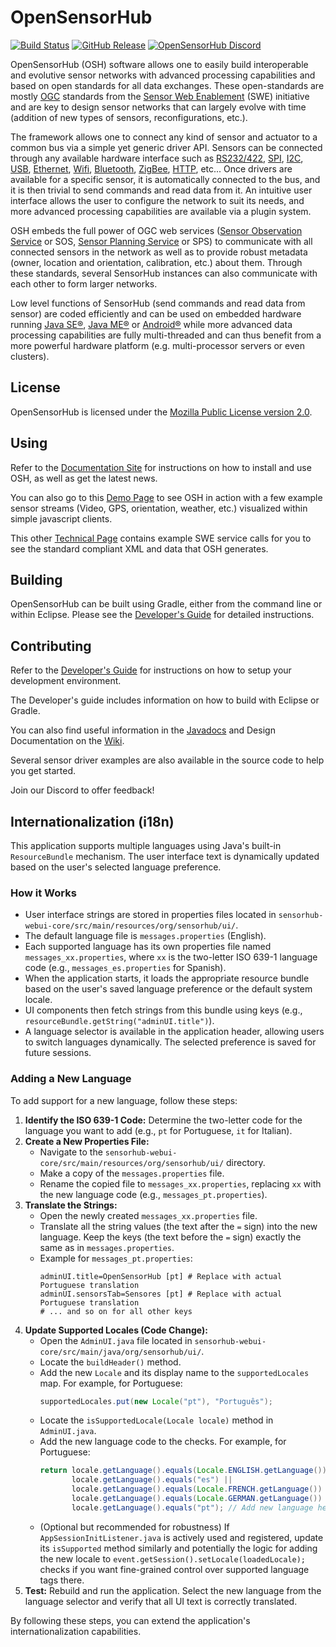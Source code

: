 OpenSensorHub
===========================================================

[![Build Status](https://github.com/opensensorhub/osh-core/actions/workflows/gradle_build.yml/badge.svg)](https://github.com/opensensorhub/osh-core/actions/workflows/gradle_build.yml)
[![GitHub Release](https://img.shields.io/github/release/opensensorhub/osh-core.svg)](https://github.com/opensensorhub/osh-core/releases/latest)
[![OpenSensorHub Discord](https://user-images.githubusercontent.com/7288322/34429117-c74dbd12-ecb8-11e7-896d-46369cd0de5b.png)](https://discord.gg/6k3QYRSh9F)

OpenSensorHub (OSH) software allows one to easily build interoperable and evolutive sensor networks with advanced processing capabilities and based on open standards for all data exchanges. These open-standards are mostly [OGC](http://www.opengeospatial.org) standards from the [Sensor Web Enablement](http://www.opengeospatial.org/projects/groups/sensorwebdwg) (SWE) initiative and are key to design sensor networks that can largely evolve with time (addition of new types of sensors, reconfigurations, etc.).

The framework allows one to connect any kind of sensor and actuator to a common bus via a simple yet generic driver API. Sensors can be connected through any available hardware interface such as [RS232/422](http://en.wikipedia.org/wiki/RS-232), [SPI](http://en.wikipedia.org/wiki/Serial_Peripheral_Interface_Bus), [I2C](http://en.wikipedia.org/wiki/I%C2%B2C), [USB](http://en.wikipedia.org/wiki/USB), [Ethernet](http://en.wikipedia.org/wiki/Ethernet), [Wifi](http://en.wikipedia.org/wiki/Wi-Fi), [Bluetooth](http://en.wikipedia.org/wiki/Bluetooth), [ZigBee](http://en.wikipedia.org/wiki/ZigBee), [HTTP](http://en.wikipedia.org/wiki/Hypertext_Transfer_Protocol), etc... Once drivers are available for a specific sensor, it is automatically connected to the bus, and it is then trivial to send commands and read data from it. An intuitive user interface allows the user to configure the network to suit its needs, and more advanced processing capabilities are available via a plugin system.

OSH embeds the full power of OGC web services ([Sensor Observation Service](http://www.opengeospatial.org/standards/sos) or SOS, [Sensor Planning Service](http://www.opengeospatial.org/standards/sps) or SPS) to communicate with all connected sensors in the network as well as to provide robust metadata (owner, location and orientation, calibration, etc.) about them. Through these standards, several SensorHub instances can also communicate with each other to form larger networks.

Low level functions of SensorHub (send commands and read data from sensor) are coded efficiently and can be used on embedded hardware running [Java SE®](http://www.oracle.com/technetwork/java/javase), [Java ME®](http://www.oracle.com/technetwork/java/embedded/javame) or [Android®](http://www.android.com) while more advanced data processing capabilities are fully multi-threaded and can thus benefit from a more powerful hardware platform (e.g. multi-processor servers or even clusters).


## License

OpenSensorHub is licensed under the [Mozilla Public License version 2.0](http://www.mozilla.org/MPL/2.0/).


## Using

Refer to the [Documentation Site](http://docs.opensensorhub.org/) for instructions on how to install and use OSH, as well as get the latest news.

You can also go to this [Demo Page](http://opensensorhub.github.io/osh-js/latest/showcase/) to see OSH in action with a few example sensor streams (Video, GPS, orientation, weather, etc.) visualized within simple javascript clients.

This other [Technical Page](http://sensiasoft.net:8181/demo.html) contains example SWE service calls for you to see the standard compliant XML and data that OSH generates.


## Building

OpenSensorHub can be built using Gradle, either from the command line or within Eclipse. Please see the [Developer's Guide](http://docs.opensensorhub.org/dev/dev-setup) for detailed instructions.


## Contributing

Refer to the [Developer's Guide](https://docs.opensensorhub.org/dev/dev-guide) for instructions on how to setup your development environment.

The Developer's guide includes information on how to build with Eclipse or Gradle.

You can also find useful information in the [Javadocs](http://docs.opensensorhub.org/dev/javadoc/) and Design Documentation on the [Wiki](../../wiki/Home). 

Several sensor driver examples are also available in the source code to help you get started.

Join our Discord to offer feedback!

## Internationalization (i18n)

This application supports multiple languages using Java's built-in `ResourceBundle` mechanism. The user interface text is dynamically updated based on the user's selected language preference.

### How it Works

- User interface strings are stored in properties files located in `sensorhub-webui-core/src/main/resources/org/sensorhub/ui/`.
- The default language file is `messages.properties` (English).
- Each supported language has its own properties file named `messages_xx.properties`, where `xx` is the two-letter ISO 639-1 language code (e.g., `messages_es.properties` for Spanish).
- When the application starts, it loads the appropriate resource bundle based on the user's saved language preference or the default system locale.
- UI components then fetch strings from this bundle using keys (e.g., `resourceBundle.getString("adminUI.title")`).
- A language selector is available in the application header, allowing users to switch languages dynamically. The selected preference is saved for future sessions.

### Adding a New Language

To add support for a new language, follow these steps:

1.  **Identify the ISO 639-1 Code:** Determine the two-letter code for the language you want to add (e.g., `pt` for Portuguese, `it` for Italian).
2.  **Create a New Properties File:**
    *   Navigate to the `sensorhub-webui-core/src/main/resources/org/sensorhub/ui/` directory.
    *   Make a copy of the `messages.properties` file.
    *   Rename the copied file to `messages_xx.properties`, replacing `xx` with the new language code (e.g., `messages_pt.properties`).
3.  **Translate the Strings:**
    *   Open the newly created `messages_xx.properties` file.
    *   Translate all the string values (the text after the `=` sign) into the new language. Keep the keys (the text before the `=` sign) exactly the same as in `messages.properties`.
    *   Example for `messages_pt.properties`:
        ```properties
        adminUI.title=OpenSensorHub [pt] # Replace with actual Portuguese translation
        adminUI.sensorsTab=Sensores [pt] # Replace with actual Portuguese translation
        # ... and so on for all other keys
        ```
4.  **Update Supported Locales (Code Change):**
    *   Open the `AdminUI.java` file located in `sensorhub-webui-core/src/main/java/org/sensorhub/ui/`.
    *   Locate the `buildHeader()` method.
    *   Add the new `Locale` and its display name to the `supportedLocales` map. For example, for Portuguese:
        ```java
        supportedLocales.put(new Locale("pt"), "Português");
        ```
    *   Locate the `isSupportedLocale(Locale locale)` method in `AdminUI.java`.
    *   Add the new language code to the checks. For example, for Portuguese:
        ```java
        return locale.getLanguage().equals(Locale.ENGLISH.getLanguage()) ||
               locale.getLanguage().equals("es") ||
               locale.getLanguage().equals(Locale.FRENCH.getLanguage()) ||
               locale.getLanguage().equals(Locale.GERMAN.getLanguage()) ||
               locale.getLanguage().equals("pt"); // Add new language here
        ```
    *   (Optional but recommended for robustness) If `AppSessionInitListener.java` is actively used and registered, update its `isSupported` method similarly and potentially the logic for adding the new locale to `event.getSession().setLocale(loadedLocale);` checks if you want fine-grained control over supported language tags there.
5.  **Test:** Rebuild and run the application. Select the new language from the language selector and verify that all UI text is correctly translated.

By following these steps, you can extend the application's internationalization capabilities.
